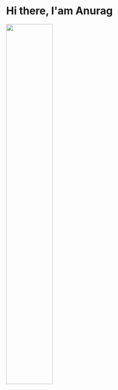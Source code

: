 # Hi there, I'am Anurag 

<img align="left" width="50%"  src ="https://github-readme-stats-xi-seven-24.vercel.app/api?username=anuraghazra&show_icons=true&theme=transparent" />




